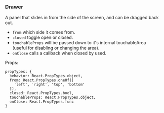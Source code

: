 ### Drawer

A panel that slides in from the side of the screen, and can be dragged
back out.

- `from` which side it comes from.
- `closed` toggle open or closed.
- `touchableProps` will be passed down to it's internal touchableArea
(useful for disabling or changing the area).
- `onClose` calls a callback when closed by used.


Props:
```
propTypes: {
  behavior: React.PropTypes.object,
  from: React.PropTypes.oneOf([
    'left', 'right', 'top', 'bottom'
  ]),
  closed: React.PropTypes.bool,
  touchableProps: React.PropTypes.object,
  onClose: React.PropTypes.func
}
```